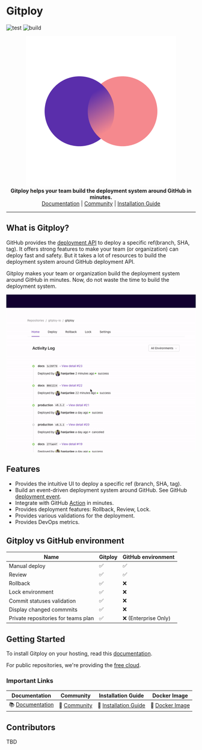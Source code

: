 # Gitploy 

![test](https://github.com/gitploy-io/gitploy/actions/workflows/test.yaml/badge.svg) ![build](https://github.com/gitploy-io/gitploy/actions/workflows/publish.yaml/badge.svg)

<p align="center">
  <img src="./docs/images/logo_400.png"><br/>
  <b>Gitploy helps your team build the deployment system around GitHub in minutes.</b><br/>
  <a href="https://docs.gitploy.io/">Documentation</a> | <a href="https://github.com/gitploy-io/gitploy/discussions">Community</a> | <a href="https://docs.gitploy.io/tasks/installation/">Installation Guide</a>
</p>

---

## What is Gitploy?

GitHub provides the [deployment API](https://docs.github.com/en/rest/reference/repos#deployments) to deploy a specific ref(branch, SHA, tag). It offers strong features to make your team (or organization) can deploy fast and safety. But it takes a lot of resources to build the deployment system around GitHub deployment API. 

Gitploy makes your team or organization build the deployment system around GitHub in minutes. Now, do not waste the time to build the deployment system.

![gitploy](./docs/images/gitploy.gif)


## Features

* Provides the intuitive UI to deploy a specific ref (branch, SHA, tag).
* Build an event-driven deployment system around GitHub. See GitHub [deployment event](https://docs.github.com/en/developers/webhooks-and-events/webhooks/webhook-events-and-payloads#deployment).
* Integrate with GitHub [Action](https://github.com/features/actions) in minutes.
* Provides deployment features: Rollback, Review, Lock.
* Provides various validations for the deployment.
* Provides DevOps metrics.

## Gitploy vs GitHub environment

Name        | Gitploy | GitHub environment
---         |---      |---
Manual deploy              | ✅ | ✅
Review                     | ✅ | ✅
Rollback                   | ✅ | ❌
Lock environment           | ✅ | ❌
Commit statuses validation | ✅ | ❌
Display changed commmits   | ✅ | ❌
Private repositories for teams plan | ✅ | ❌ (Enterprise Only)

## Getting Started

To install Gitploy on your hosting, read this [documentation](https://docs.gitploy.io/tasks/installation/). 

For public repositories, we're providing the [free cloud](https://github.com/marketplace/gtiploy).

### Important Links

Documentation | Community | Installation Guide | Docker Image
--- |--- |--- |---
📚 [Documentation](https://docs.gitploy.io/) |💬 [Community](https://github.com/gitploy-io/gitploy/discussions) |📖 [Installation Guide](https://docs.gitploy.io/tasks/installation/) |🐋 [Docker Image](https://hub.docker.com/repository/docker/gitployio/gitploy)

## Contributors

TBD
